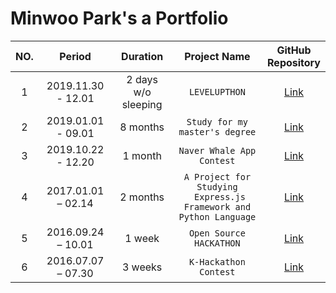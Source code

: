 # Minwoo Park's a Portfolio



|NO.|Period|Duration|Project Name|GitHub <br> Repository|
|:--:|:-:|:-:|:-:|:-:|
|1| 2019.11.30 - 12.01 | 2 days w/o sleeping | `LEVELUPTHON` | [Link][2] |
|2| 2019.01.01 - 09.01 | 8 months | `Study for my master's degree` | [Link][1] |
|3| 2019.10.22 - 12.20 | 1 month | `Naver Whale App Contest` | [Link][3] |
|4| 2017.01.01 – 02.14 | 2 months | `A Project for Studying` <br> ` Express.js Framework and Python Language` | [Link][6] |
|5| 2016.09.24 – 10.01 | 1 week | `Open Source HACKATHON` | [Link][4] |
|6| 2016.07.07 – 07.30 | 3 weeks | `K-Hackathon Contest` | [Link][5] |

[1]: https://github.com/pmw9027/A-Framework-For-Evaluating-Performance-of-Algorithms-Extracting-the-Main-Content-from-a-Web-Page
[2]: https://github.com/pmw9027/LEVUPTHON_Team18.git
[3]: https://github.com/pmw9027/StepTracer
[4]: https://github.com/pmw9027/Say
[5]: https://github.com/pmw9027/HACKERTON4
[6]: https://github.com/pmw9027/psck_server.git
